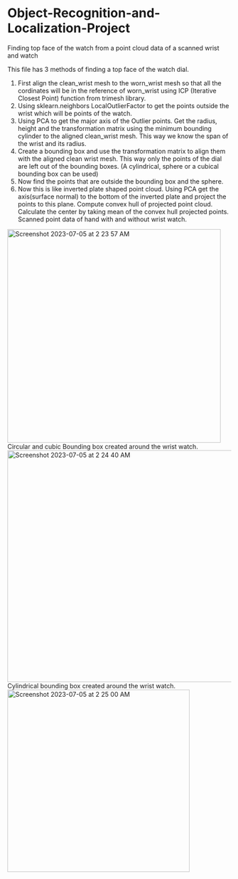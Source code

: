 # Object-Recognition-and-Localization-Project
Finding top face of the watch from a point cloud data of a scanned wrist and watch

This file has 3 methods of finding a top face of the watch dial.

1. First align the clean_wrist mesh to the worn_wrist mesh so that all the cordinates will be in the reference of worn_wrist using ICP (Iterative Closest Point) function from trimesh library.
2. Using sklearn.neighbors LocalOutlierFactor to get the points outside the wrist which will be points of the watch.
3. Using PCA to get the major axis of the Outlier points. Get the radius, height and the transformation matrix using the minimum bounding cylinder to the aligned clean_wrist mesh. 
This way we know the span of the wrist and its radius.
4. Create a bounding box and use the transformation matrix to align them with the aligned clean wrist mesh. 
This way only the points of the dial are left out of the bounding boxes. (A cylindrical, sphere or a cubical bounding box can be used)
5. Now find the points that are outside the bounding box and the sphere.
6. Now this is like inverted plate shaped point cloud. Using PCA get the axis(surface normal) to the bottom of the inverted plate and project the points to this plane.
Compute convex hull of projected point cloud. Calculate the center by taking mean of the convex hull projected points.
Scanned point data of hand with and without wrist watch.
<img width="480" alt="Screenshot 2023-07-05 at 2 23 57 AM" src="https://github.com/PramodThombre/Object-Recognition-and-Localization-Project/assets/61206092/2f7ec2b2-1ba5-4840-9c07-cfd3085831c8">
Circular and cubic Bounding box created around the wrist watch.
<img width="521" alt="Screenshot 2023-07-05 at 2 24 40 AM" src="https://github.com/PramodThombre/Object-Recognition-and-Localization-Project/assets/61206092/e0376462-4fac-4b03-a166-ae028dcdf7cd">
Cylindrical bounding box created around the wrist watch.
<img width="410" alt="Screenshot 2023-07-05 at 2 25 00 AM" src="https://github.com/PramodThombre/Object-Recognition-and-Localization-Project/assets/61206092/baf62bba-d55f-45d6-ba64-dbda53656519">
